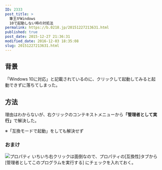 ```yaml
---
ID: 2333
post_title: >
  筆王がWindows
  10で起動しない時の対処法
permalink: https://b.0218.jp/20151227213631.html
published: true
post_date: 2015-12-27 21:36:31
modified_date: 2016-12-03 18:35:08
slug: 20151227213631.html
---
```

<!--more-->

<h2>背景</h2>

「Windows 10に対応」と記載されているのに、クリックして起動してみると起動できずに落ちてしまった。

<h2>方法</h2>

理由はわからないが、右クリックのコンテキストメニューから<strong>「管理者として実行」</strong>で解決した。

※「互換モードで起動」をしても解決せず

<h3>おまけ</h3>

<img src="https://i.imgur.com/1OB8Yzu.png" alt="プロパティ" />
いちいち右クリックは面倒なので、プロパティの[互換性]タブから[管理者としてこのプログラムを実行する] にチェックを入れておく。